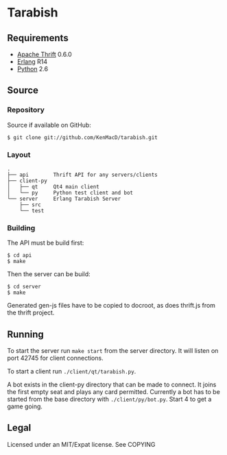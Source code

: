 Tarabish
========

## Requirements ################################################################
 * [Apache Thrift](http://thrift.apache.org/) 0.6.0
 * [Erlang](http://www.erlang.org/) R14
 * [Python](http://www.python.org/) 2.6

## Source ######################################################################
### Repository #################################################################
Source if available on GitHub:

    $ git clone git://github.com/KenMacD/tarabish.git

### Layout #####################################################################

    .
    ├── api        Thrift API for any servers/clients
    ├── client-py
    │   ├── qt     Qt4 main client
    │   └── py     Python test client and bot
    └── server     Erlang Tarabish Server
        ├── src
        └── test

### Building ###################################################################

The API must be build first:

    $ cd api
    $ make

Then the server can be build:

    $ cd server
    $ make

Generated gen-js files have to be copied to docroot, as does thrift.js from the
thrift project.

## Running #####################################################################

To start the server run `make start` from the server directory. It will listen
on port 42745 for client connections.

To start a client run `./client/qt/tarabish.py`. 

A bot exists in the client-py directory that can be made to connect. It joins
the first empty seat and plays any card permitted. Currently a bot has to be
started from the base directory with `./client/py/bot.py`. Start 4 to get a
game going.

## Legal #######################################################################

Licensed under an MIT/Expat license. See COPYING
